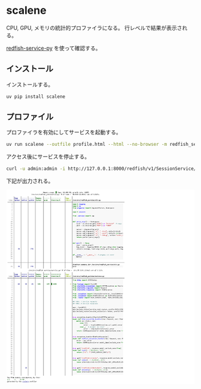 # scalene

CPU, GPU, メモリの統計的プロファイラになる。
行レベルで結果が表示される。

[redfish-service-py](https://github.com/9506hqwy/redfish-service-py) を使って確認する。

## インストール

インストールする。

```sh
uv pip install scalene
```

## プロファイル

プロファイラを有効にしてサービスを起動する。

```sh
uv run scalene --outfile profile.html --html --no-browser -m redfish_service
```

アクセス後にサービスを停止する。

```sh
curl -u admin:admin -i http://127.0.0.1:8000/redfish/v1/SessionService/Sessions
```

下記が出力される。

![scalene の可視化](../_static/image/scalene.png "scalene の可視化")
